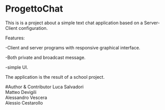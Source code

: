 # ProgettoChat

This is is a project about a simple text chat application based on a Server-Client configuration.

Features:

-Client and server programs with responsive graphical interface.

-Both private and broadcast message.

-simple UI.


The application is the result of a school project.

#Author & Contributor
Luca Salvadori  
Matteo Devigili  
Alessandro Vescera  
Alessio Cestarollo  
